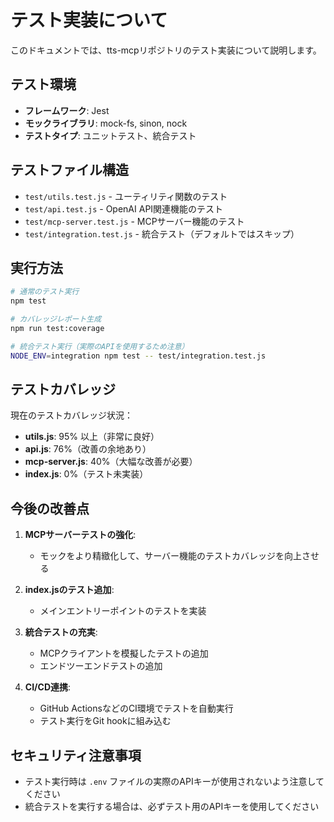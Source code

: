 # テスト実装について

このドキュメントでは、tts-mcpリポジトリのテスト実装について説明します。

## テスト環境

- **フレームワーク**: Jest
- **モックライブラリ**: mock-fs, sinon, nock
- **テストタイプ**: ユニットテスト、統合テスト

## テストファイル構造

- `test/utils.test.js` - ユーティリティ関数のテスト
- `test/api.test.js` - OpenAI API関連機能のテスト
- `test/mcp-server.test.js` - MCPサーバー機能のテスト
- `test/integration.test.js` - 統合テスト（デフォルトではスキップ）

## 実行方法

```bash
# 通常のテスト実行
npm test

# カバレッジレポート生成
npm run test:coverage

# 統合テスト実行（実際のAPIを使用するため注意）
NODE_ENV=integration npm test -- test/integration.test.js
```

## テストカバレッジ

現在のテストカバレッジ状況：

- **utils.js**: 95% 以上（非常に良好）
- **api.js**: 76%（改善の余地あり）
- **mcp-server.js**: 40%（大幅な改善が必要）
- **index.js**: 0%（テスト未実装）

## 今後の改善点

1. **MCPサーバーテストの強化**:
   - モックをより精緻化して、サーバー機能のテストカバレッジを向上させる

2. **index.jsのテスト追加**:
   - メインエントリーポイントのテストを実装

3. **統合テストの充実**:
   - MCPクライアントを模擬したテストの追加
   - エンドツーエンドテストの追加

4. **CI/CD連携**:
   - GitHub ActionsなどのCI環境でテストを自動実行
   - テスト実行をGit hookに組み込む

## セキュリティ注意事項

- テスト実行時は `.env` ファイルの実際のAPIキーが使用されないよう注意してください
- 統合テストを実行する場合は、必ずテスト用のAPIキーを使用してください
